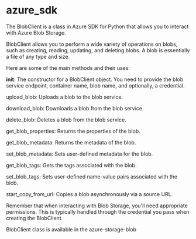 # azure_sdk
The BlobClient is a class in Azure SDK for Python that allows you to interact with Azure Blob Storage.

BlobClient allows you to perform a wide variety of operations on blobs, such as creating, reading, updating, and deleting blobs. A blob is essentially a file of any type and size.

Here are some of the main methods and their uses:

__init__: The constructor for a BlobClient object. You need to provide the blob service endpoint, container name, blob name, and optionally, a credential.

upload_blob: Uploads a blob to the blob service.

download_blob: Downloads a blob from the blob service.

delete_blob: Deletes a blob from the blob service.

get_blob_properties: Returns the properties of the blob.

get_blob_metadata: Returns the metadata of the blob.

set_blob_metadata: Sets user-defined metadata for the blob.

get_blob_tags: Gets the tags associated with the blob.

set_blob_tags: Sets user-defined name-value pairs associated with the blob.

start_copy_from_url: Copies a blob asynchronously via a source URL.

Remember that when interacting with Blob Storage, you'll need appropriate permissions. This is typically handled through the credential you pass when creating the BlobClient.

BlobClient class is available in the azure-storage-blob

